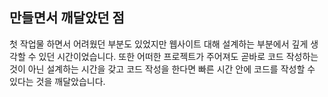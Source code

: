 ## 만들면서 깨달았던 점
첫 작업물 하면서 어려웠던 부분도 있었지만 웹사이트 대해 설계하는 부분에서 깊게 생각할 수 있던 시간이었습니다. 
또한 어떠한 프로젝트가 주어져도 곧바로 코드 작성하는 것이 아닌 설계하는 시간을 갖고 코드 작성을 한다면 빠른 시간 안에 
코드를 작성할 수 있다는 것을 깨달았습니다.
